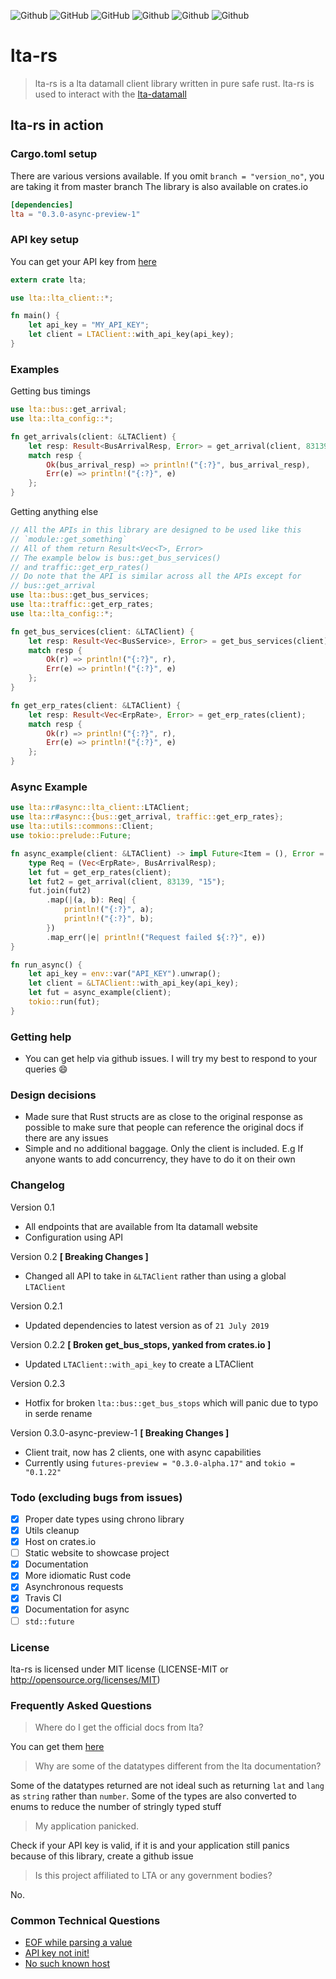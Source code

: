 ![Github](https://img.shields.io/badge/-lta--rs-blueviolet.svg?style=flat-square&link=https://github.com/BudiNverse/lta-rs)
![GitHub](https://img.shields.io/github/license/BudiNverse/lta-rs?style=flat-square)
![GitHub](https://img.shields.io/crates/v/lta?style=flat-square&link=https://crates.io/crates/lta)
![Github](https://img.shields.io/travis/com/BudiNverse/lta-rs?style=flat-square&link=https://travis-ci.com/BudiNverse/lta-rs)
![Github](https://img.shields.io/badge/rust-1.3.6-blueviolet.svg?style=flat-square)
![Github](https://img.shields.io/crates/d/lta?style=flat-square)

# lta-rs
> lta-rs is a lta datamall client library written in pure safe rust. lta-rs is used to interact with the [lta-datamall](https://www.mytransport.sg/content/mytransport/home/dataMall.html)

## lta-rs in action

### Cargo.toml setup
There are various versions available. If you omit `branch = "version_no"`, you are taking it from master branch
The library is also available on crates.io
```toml
[dependencies]
lta = "0.3.0-async-preview-1"
```

### API key setup
You can get your API key from [here](https://www.mytransport.sg/content/mytransport/home/dataMall/request-for-api.html)

```rust
extern crate lta;

use lta::lta_client::*;

fn main() {
    let api_key = "MY_API_KEY";
    let client = LTAClient::with_api_key(api_key);
}

```

### Examples

Getting bus timings
```rust
use lta::bus::get_arrival;
use lta::lta_config::*;

fn get_arrivals(client: &LTAClient) {
    let resp: Result<BusArrivalResp, Error> = get_arrival(client, 83139, "15");
    match resp {
        Ok(bus_arrival_resp) => println!("{:?}", bus_arrival_resp),
        Err(e) => println!("{:?}", e)
    };
}
```

Getting anything else
```rust
// All the APIs in this library are designed to be used like this
// `module::get_something`
// All of them return Result<Vec<T>, Error>
// The example below is bus::get_bus_services()
// and traffic::get_erp_rates()
// Do note that the API is similar across all the APIs except for
// bus::get_arrival
use lta::bus::get_bus_services;
use lta::traffic::get_erp_rates;
use lta::lta_config::*;

fn get_bus_services(client: &LTAClient) {
    let resp: Result<Vec<BusService>, Error> = get_bus_services(client);
    match resp {
        Ok(r) => println!("{:?}", r),
        Err(e) => println!("{:?}", e)
    };
}

fn get_erp_rates(client: &LTAClient) {
    let resp: Result<Vec<ErpRate>, Error> = get_erp_rates(client);
    match resp {
        Ok(r) => println!("{:?}", r),
        Err(e) => println!("{:?}", e)
    };
}
```


### Async Example
```rust
use lta::r#async::lta_client::LTAClient;
use lta::r#async::{bus::get_arrival, traffic::get_erp_rates};
use lta::utils::commons::Client;
use tokio::prelude::Future;

fn async_example(client: &LTAClient) -> impl Future<Item = (), Error = ()> {
    type Req = (Vec<ErpRate>, BusArrivalResp);
    let fut = get_erp_rates(client);
    let fut2 = get_arrival(client, 83139, "15");
    fut.join(fut2)
        .map(|(a, b): Req| {
            println!("{:?}", a);
            println!("{:?}", b);
        })
        .map_err(|e| println!("Request failed ${:?}", e))
}

fn run_async() {
    let api_key = env::var("API_KEY").unwrap();
    let client = &LTAClient::with_api_key(api_key);
    let fut = async_example(client);
    tokio::run(fut);
}
```

### Getting help
- You can get help via github issues. I will try my best to respond to your queries :smile:

### Design decisions
- Made sure that Rust structs are as close to the original response as possible to make sure that people can reference the original docs if there are any issues 
- Simple and no additional baggage. Only the client is included. E.g If anyone wants to add concurrency, they have to do it on their own

### Changelog
Version 0.1
- All endpoints that are available from lta datamall website
- Configuration using API

Version 0.2 **[ Breaking Changes ]**
- Changed all API to take in `&LTAClient` rather than using a global `LTAClient`

Version 0.2.1
- Updated dependencies to latest version as of `21 July 2019`

Version 0.2.2 **[ Broken get_bus_stops, yanked from crates.io ]**
- Updated `LTAClient::with_api_key` to create a LTAClient

Version 0.2.3
- Hotfix for broken `lta::bus::get_bus_stops` which will panic due to typo in serde rename

Version 0.3.0-async-preview-1 **[ Breaking Changes ]**
- Client trait, now has 2 clients, one with async capabilities
- Currently using `futures-preview = "0.3.0-alpha.17"` and `tokio = "0.1.22"` 

### Todo (excluding bugs from issues)
- [x] Proper date types using chrono library
- [x] Utils cleanup
- [x] Host on crates.io
- [ ] Static website to showcase project
- [x] Documentation
- [x] More idiomatic Rust code
- [x] Asynchronous requests 
- [x] Travis CI
- [x] Documentation for async
- [ ] `std::future` 

### License
lta-rs is licensed under MIT license (LICENSE-MIT or http://opensource.org/licenses/MIT)

### Frequently Asked Questions

> Where do I get the official docs from lta?

You can get them [here](https://www.mytransport.sg/content/dam/datamall/datasets/LTA_DataMall_API_User_Guide.pdf)

> Why are some of the datatypes different from the lta documentation?

Some of the datatypes returned are not ideal such as returning `lat` and `lang` as `string` rather than `number`. Some of the types are also converted to enums to reduce the number of stringly typed stuff

> My application panicked.

Check if your API key is valid, if it is and your application still panics because of this library, create a github issue

> Is this project affiliated to LTA or any government bodies?

No.


### Common Technical Questions
- [EOF while parsing a value](https://github.com/BudiNverse/lta-rs/issues/1)
- [API key not init!](https://github.com/BudiNverse/lta-rs/issues/2)
- [No such known host](https://github.com/BudiNverse/lta-rs/issues/3)